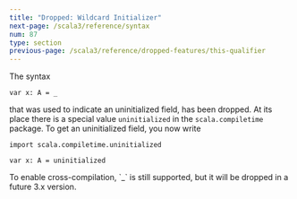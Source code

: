 ```yaml
---
title: "Dropped: Wildcard Initializer"
next-page: /scala3/reference/syntax
num: 87
type: section
previous-page: /scala3/reference/dropped-features/this-qualifier
---
```


<!-- THIS FILE HAS BEEN GENERATED BY SCALADOC PREPROCESSOR.
    The whole process of generation the docs can be found under this README: https://github.com/lampepfl/dotty/blob/master/docs/README.md
    The source file can be found here https://github.com/lampepfl/dotty/edit/master/docs/docs/reference/dropped-features/wildcard-init.md
    NOTE THAT ANY CHANGES TO THIS FILE WILL BE OVERRIDEN BY PREPROCESSOR.
-->

The syntax

<div class="snippet" ><div class="buttons"></div><pre><code class="language-scala"><span id="0" class="" >var x: A = _
</span></code></pre></div>

that was used to indicate an uninitialized field, has been dropped.
At its place there is a special value `uninitialized` in the `scala.compiletime` package.
To get an uninitialized field, you now write

<div class="snippet" ><div class="buttons"></div><pre><code class="language-scala"><span id="0" class="" >import scala.compiletime.uninitialized
</span><span id="1" class="" >
</span><span id="2" class="" >var x: A = uninitialized
</span></code></pre></div>To enable cross-compilation, `_` is still supported, but it will be dropped in a future 3.x version.
